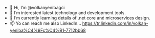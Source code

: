 - 👋 Hi, I’m @volkanyenibagci
- 👀 I’m interested latest technology and development tools.
- 🌱 I’m currently learning details of .net core and microservices design.
- 📫 Yo can reach me also LinkedIn... https://tr.linkedin.com/in/volkan-yeniba%C4%9Fc%C4%B1-7712bb68

<!---
volkanyenibagci/volkanyenibagci is a ✨ special ✨ repository because its `README.md` (this file) appears on your GitHub profile.
You can click the Preview link to take a look at your changes.
--->
